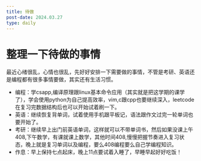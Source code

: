 ```yaml
---
title: 待做
post-date: 2024.03.27
type: daily
---
```


# 整理一下待做的事情
最近心绪很乱，心情也很乱，先好好安排一下需要做的事情，不管是考研、英语还是编程都有很多事情要做，其实还有生活习惯。

+ 编程：学csapp,编译原理跟linux基本命令应用（其实就是把这学期的课学了），学会使用python为自己提高效率，vim,c跟cpp也要继续深入，leetcode在复习完数据结构后也可以开始试着刷一下。
+ 英语：继续恢复背单词，试着使用手机跟平板记，语法跟作文过完一轮单词也要开始了。
+ 考研：继续早上出门前英语单词，这样就可以不带单词书，然后如果没课上午408,下午数学，有课就课上数学，其他时间408,慢慢把握节奏进入复习状态，晚上就是复习单词以及编程，要么408编程要么自己学编程知识。
+ 作息：早上保持七点起床，晚上11点要试着入睡了，早睡早起好好吃饭！